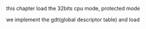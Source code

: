 this chapter load the 32bits cpu mode, protected mode

we implement the gdt(global descriptor table) and load
